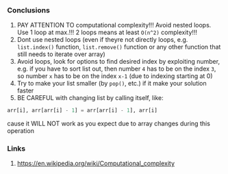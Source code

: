 ### Conclusions 
1. PAY ATTENTION TO computational complexity!!! Avoid nested loops. Use 1 loop at max.!!! 2 loops means at least ```O(n^2)``` complexity!!!
2. Dont use nested loops (even if theyre not directly loops, e.g. ```list.index()``` function, ```list.remove()``` function or any other function that still needs to iterate over array)
3. Avoid loops, look for options to find desired index by exploiting number, e.g. if you have to sort list out, then number ```4``` has to be on the index ```3```, so number ```x``` has to be on the index ```x-1``` (due to indexing starting at 0)
4. Try to make your list smaller (by ```pop()```, etc.) if it make your solution faster
5. BE CAREFUL with changing list by calling itself, like:
```python
arr[i], arr[arr[i] - 1] = arr[arr[i] - 1], arr[i]
```
cause it WILL NOT work as you expect due to array changes during this operation

### Links
1. https://en.wikipedia.org/wiki/Computational_complexity



